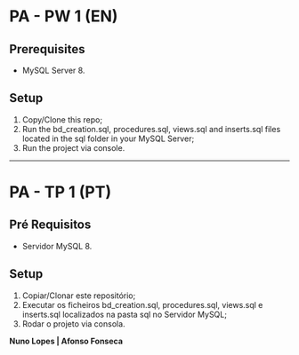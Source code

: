 # PA - PW 1 (EN)

## Prerequisites

* MySQL Server 8.

## Setup

1. Copy/Clone this repo;
2. Run the bd_creation.sql, procedures.sql, views.sql and inserts.sql files located in the sql folder in your MySQL Server;
3. Run the project via console.

-----

# PA - TP 1 (PT)

## Pré Requisitos

* Servidor MySQL 8.

## Setup

1. Copiar/Clonar este repositório;
2. Executar os ficheiros bd_creation.sql, procedures.sql, views.sql e inserts.sql localizados na pasta sql no Servidor MySQL;
3. Rodar o projeto via consola.

**Nuno Lopes | Afonso Fonseca**